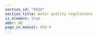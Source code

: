 ```yaml
---
section_id: "452d"
section_title: Water quality regulations
is_element: true
abbr: WQ
page_in_manual: 450-4
---
```

